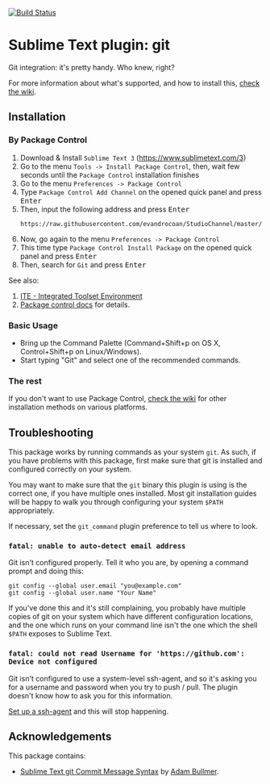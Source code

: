 [![Build Status](https://travis-ci.org/kemayo/sublime-text-git.svg?branch=master)](https://travis-ci.org/kemayo/sublime-text-git)
# Sublime Text plugin: git

Git integration: it's pretty handy. Who knew, right?

For more information about what's supported, and how to install this, [check the wiki](https://github.com/kemayo/sublime-text-git/wiki).


## Installation

### By Package Control

1. Download & Install `Sublime Text 3` (https://www.sublimetext.com/3)
1. Go to the menu `Tools -> Install Package Control`, then,
   wait few seconds until the `Package Control` installation finishes
1. Go to the menu `Preferences -> Package Control`
1. Type `Package Control Add Channel` on the opened quick panel and press <kbd>Enter</kbd>
1. Then, input the following address and press <kbd>Enter</kbd>
   ```
   https://raw.githubusercontent.com/evandrocoan/StudioChannel/master/channel.json
   ```
1. Now, go again to the menu `Preferences -> Package Control`
1. This time type `Package Control Install Package` on the opened quick panel and press <kbd>Enter</kbd>
1. Then, search for `Git` and press <kbd>Enter</kbd>

See also:
1. [ITE - Integrated Toolset Environment](https://github.com/evandrocoan/ITE)
1. [Package control docs](https://packagecontrol.io/docs/usage) for details.


### Basic Usage

 * Bring up the Command Palette (Command+Shift+p on OS X, Control+Shift+p on Linux/Windows).
 * Start typing "Git" and select one of the recommended commands.

### The rest

If you don't want to use Package Control, [check the wiki](https://github.com/kemayo/sublime-text-git/wiki) for other installation methods on various platforms.

## Troubleshooting

This package works by running commands as your system `git`. As such, if you have problems with this package, first make sure that git is installed and configured correctly on your system.

You may want to make sure that the `git` binary this plugin is using is the correct one, if you have multiple ones installed. Most git installation guides will be happy to walk you through configuring your system `$PATH` appropriately.

If necessary, set the `git_command` plugin preference to tell us where to look.

### `fatal: unable to auto-detect email address`

Git isn't configured properly. Tell it who you are, by opening a command prompt and doing this:

    git config --global user.email "you@example.com"
    git config --global user.name "Your Name"

If you've done this and it's still complaining, you probably have multiple copies of git on your system which have different configuration locations, and the one which runs on your command line isn't the one which the shell `$PATH` exposes to Sublime Text.

### `fatal: could not read Username for 'https://github.com': Device not configured`

Git isn't configured to use a system-level ssh-agent, and so it's asking you for a username and password when you try to push / pull. The plugin doesn't know how to ask you for this information.

[Set up a ssh-agent](https://help.github.com/articles/generating-a-new-ssh-key-and-adding-it-to-the-ssh-agent/#adding-your-ssh-key-to-the-ssh-agent) and this will stop happening.

## Acknowledgements

This package contains:

* [Sublime Text git Commit Message Syntax](https://github.com/adambullmer/sublime_git_commit_syntax) by [Adam Bullmer](https://github.com/adambullmer).
